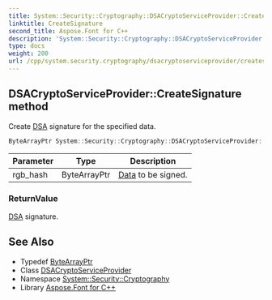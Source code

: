 ```yaml
---
title: System::Security::Cryptography::DSACryptoServiceProvider::CreateSignature method
linktitle: CreateSignature
second_title: Aspose.Font for C++
description: 'System::Security::Cryptography::DSACryptoServiceProvider::CreateSignature method. Create DSA signature for the specified data in C++.'
type: docs
weight: 200
url: /cpp/system.security.cryptography/dsacryptoserviceprovider/createsignature/
---
```

## DSACryptoServiceProvider::CreateSignature method


Create [DSA](../../dsa/) signature for the specified data.

```cpp
ByteArrayPtr System::Security::Cryptography::DSACryptoServiceProvider::CreateSignature(ByteArrayPtr rgb_hash) override
```


| Parameter | Type | Description |
| --- | --- | --- |
| rgb_hash | ByteArrayPtr | [Data](../../../system.data/) to be signed. |

### ReturnValue

[DSA](../../dsa/) signature.

## See Also

* Typedef [ByteArrayPtr](../../../system/bytearrayptr/)
* Class [DSACryptoServiceProvider](../)
* Namespace [System::Security::Cryptography](../../)
* Library [Aspose.Font for C++](../../../)
